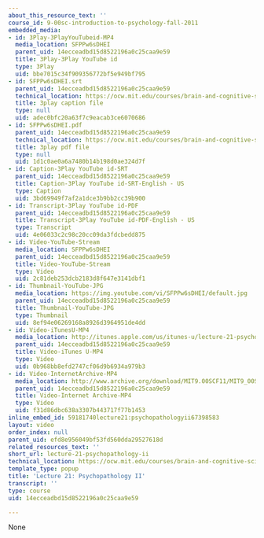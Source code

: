 ```yaml
---
about_this_resource_text: ''
course_id: 9-00sc-introduction-to-psychology-fall-2011
embedded_media:
- id: 3Play-3PlayYouTubeid-MP4
  media_location: SFPPw6sDHEI
  parent_uid: 14ecceadbd15d8522196a0c25caa9e59
  title: 3Play-3Play YouTube id
  type: 3Play
  uid: bbe7015c34f909356772bf5e949bf795
- id: SFPPw6sDHEI.srt
  parent_uid: 14ecceadbd15d8522196a0c25caa9e59
  technical_location: https://ocw.mit.edu/courses/brain-and-cognitive-sciences/9-00sc-introduction-to-psychology-fall-2011/psychopathology-ii/lecture-21-psychopathology-ii/SFPPw6sDHEI.srt
  title: 3play caption file
  type: null
  uid: adec0bfc20a63f7c9eacab3ce6070686
- id: SFPPw6sDHEI.pdf
  parent_uid: 14ecceadbd15d8522196a0c25caa9e59
  technical_location: https://ocw.mit.edu/courses/brain-and-cognitive-sciences/9-00sc-introduction-to-psychology-fall-2011/psychopathology-ii/lecture-21-psychopathology-ii/SFPPw6sDHEI.pdf
  title: 3play pdf file
  type: null
  uid: 1d1c0ae0a6a7480b14b198d0ae324d7f
- id: Caption-3Play YouTube id-SRT
  parent_uid: 14ecceadbd15d8522196a0c25caa9e59
  title: Caption-3Play YouTube id-SRT-English - US
  type: Caption
  uid: 3bd69949f7af2a1dce3b9bb2cc39b900
- id: Transcript-3Play YouTube id-PDF
  parent_uid: 14ecceadbd15d8522196a0c25caa9e59
  title: Transcript-3Play YouTube id-PDF-English - US
  type: Transcript
  uid: 4e06033c2c98c20cc09da3fdcbedd875
- id: Video-YouTube-Stream
  media_location: SFPPw6sDHEI
  parent_uid: 14ecceadbd15d8522196a0c25caa9e59
  title: Video-YouTube-Stream
  type: Video
  uid: 2c81deb253dcb2183d8f647e3141dbf1
- id: Thumbnail-YouTube-JPG
  media_location: https://img.youtube.com/vi/SFPPw6sDHEI/default.jpg
  parent_uid: 14ecceadbd15d8522196a0c25caa9e59
  title: Thumbnail-YouTube-JPG
  type: Thumbnail
  uid: 8ef94e06269168a8926d3964951de4dd
- id: Video-iTunesU-MP4
  media_location: http://itunes.apple.com/us/itunes-u/lecture-21-psychopathology/id501335817?i=111090563
  parent_uid: 14ecceadbd15d8522196a0c25caa9e59
  title: Video-iTunes U-MP4
  type: Video
  uid: 0b968bb8efd2747cf06d9b6934a979b3
- id: Video-InternetArchive-MP4
  media_location: http://www.archive.org/download/MIT9.00SCF11/MIT9_00SCF11_lec21_300k.mp4
  parent_uid: 14ecceadbd15d8522196a0c25caa9e59
  title: Video-Internet Archive-MP4
  type: Video
  uid: f31d86dbc638a3307b443717f77b1453
inline_embed_id: 59181740lecture21:psychopathologyii67398583
layout: video
order_index: null
parent_uid: efd8e956049bf53fd560dda29527618d
related_resources_text: ''
short_url: lecture-21-psychopathology-ii
technical_location: https://ocw.mit.edu/courses/brain-and-cognitive-sciences/9-00sc-introduction-to-psychology-fall-2011/psychopathology-ii/lecture-21-psychopathology-ii
template_type: popup
title: 'Lecture 21: Psychopathology II'
transcript: ''
type: course
uid: 14ecceadbd15d8522196a0c25caa9e59

---
```

None